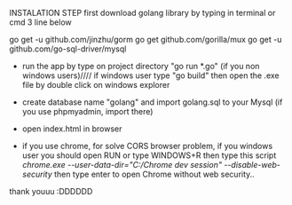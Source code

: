 INSTALATION STEP
first download golang library by typing in terminal or cmd 3 line below

go get -u github.com/jinzhu/gorm
go get github.com/gorilla/mux
go get -u github.com/go-sql-driver/mysql


- run the app by type on project directory "go run *.go" (if you non windows users)//// if windows user type "go build" then open the .exe file by double click on windows explorer

- create database name "golang" and import golang.sql to your Mysql (if you use phpmyadmin, import there)
- open index.html in browser
- if you use chrome, for solve CORS browser problem, if you windows user you should open RUN or type WINDOWS+R then type this script *chrome.exe --user-data-dir="C:/Chrome dev session" --disable-web-security* then type enter to open Chrome without web security..


thank youuu :DDDDDD
